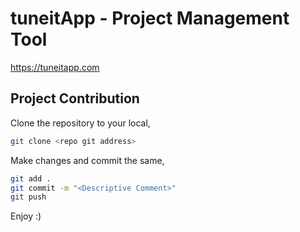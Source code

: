 # tuneitApp - Project Management Tool
https://tuneitapp.com

## Project Contribution

Clone the repository to your local,
```bash
git clone <repo git address>
```
Make changes and commit the same,
```bash
git add .
git commit -m "<Descriptive Comment>"
git push
```
Enjoy :)
